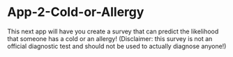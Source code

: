 # App-2-Cold-or-Allergy
This next app will have you create a survey that can predict the likelihood that someone has a cold or an allergy! (Disclaimer: this survey is not an official diagnostic test and should not be used to actually diagnose anyone!)

